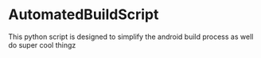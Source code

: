 # AutomatedBuildScript
This python script is designed to simplify the android build process as well do super cool thingz
